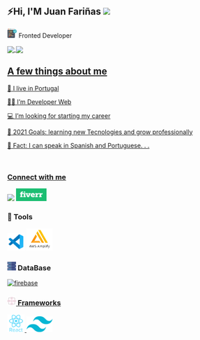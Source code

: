 <h2>⚡️Hi, I'M Juan Fariñas <a href="https://github.com/jcfgDEV/github-profile-views-counter"><img src="https://komarev.com/ghpvc/?username=jcfgDEV&color=green"></a></h2>
<p><img width='22px' src='icons/code.png'/> Fronted Developer</p>


<a href="https://github.com/jcfgDEV">
<img width="440" align="center" src="https://github-readme-stats.vercel.app/api?username=jcfgDEV&bg_color=050505&title_color=39e010&text_color=39e010">
</a>
<a href="https://github.com/KarthikNayak024/github-readme-stats">
<img align="center" src="https://github-readme-stats.anuraghazra1.vercel.app/api/top-langs/?username=jcfgDEV&layout=compact&bg_color=050505&title_color=39e010&text_color=39e010"/>



<h2>A few things about me</h2>
<p> 📍 I live in Portugal</p>
<p> 👨‍💻 I’m Developer Web </p>
<p> 💻 I’m looking for starting my career</p>
<p> 💫 2021 Goals: learning new Tecnologies and grow professionally </p>
<p> 🧐 Fact: I can speak in Spanish and Portuguese. . .</p>

<br>

<h3 align="left">Connect with me</h3>
<a href='https://www.linkedin.com/in/juan-fariñas/' target="_blank"><img src="https://img.shields.io/badge/LinkedIn-0077B5?style=for-the-badge&logo=linkedin&logoColor=white"/></a>
<a href='https://www.fiverr.com/jcfg_dev' target="_blank"><img width='70px' height='29px' src='icons/Fiverr.png'/></a>

<h3>🧰 Tools</h3>
<div>
<a href='https://code.visualstudio.com'><img width='40px' src='icons/VSCODE.png'/></a>
<a href='https://aws.amazon.com/pt/amplify/'><img width='60px' src='icons/AmplifyIcon.png'/></a>
</div>
  
<h3><img width='20px' src='icons/database.png'/> DataBase</h3>
<div>
<a href="https://firebase.google.com/" target="_blank"> <img src="https://www.vectorlogo.zone/logos/firebase/firebase-icon.svg" alt="firebase" width="40" height="40"/>
</div>
  
<h3><img width='20px' src='icons/framework.png'/> Frameworks</h3>
<div>
<a href="https://reactjs.org/" target="_blank"> <img src="https://raw.githubusercontent.com/devicons/devicon/master/icons/react/react-original-wordmark.svg" alt="react" width="40px" height="40px"/> </a>
<a href='https://tailwindcss.com'><img width="60px" src="icons/Tail.png"/></a>
</div>

[GitHub Profile Views Counter]: https://github.com/jcfgDEV/github-profile-views-counter

<!---
jcfgDEV/jcfgDEV is a ✨ special ✨ repository because its `README.md` (this file) appears on your GitHub profile.
You can click the Preview link to take a look at your changes.
--->
